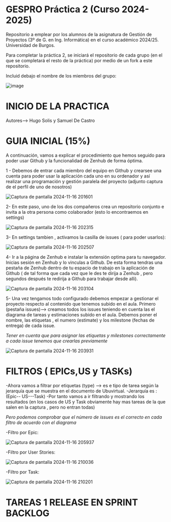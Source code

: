 # GESPRO Práctica 2 (Curso 2024-2025)
Repositorio a emplear por los alumnos de la asignatura de Gestión de Proyectos (3º de G. en Ing. Informática) en el curso académico 2024/25. Universidad de Burgos.

Para completar la práctica 2, se iniciará el repositorio de cada grupo (en el que se completará el resto de la práctica) por medio de un fork a este repositorio.

Incluid debajo el nombre de los miembros del grupo:

![image](https://github.com/user-attachments/assets/be4db69b-090a-4e6f-b5d1-80d4f23ada72)

# INICIO DE LA PRACTICA

Autores--> Hugo Solis y Samuel De Castro

# GUIA INICIAL (15%)

A continuación, vamos a explicar el procedimiento que hemos seguido para poder usar Github y la funcionalidad de Zenhub de forma óptima.

1 - Debemos de entrar cada miembro del equipo en Github y crearsee una cuenta para poder usar la aplicación cada uno en su ordenador y así realizar una programación y gestión paralela           del proyecto (adjunto captura de el perfil de uno de nosotros)

![Captura de pantalla 2024-11-16 201601](https://github.com/user-attachments/assets/d95c2d1d-eb17-47ef-80b4-f9e76bc821cb)


2- En este paso, uno de los dos compañeros crea un repositorio conjunto e invita a la otra persona como colaborador (esto lo encontraemos en settings)


![Captura de pantalla 2024-11-16 202315](https://github.com/user-attachments/assets/aa07ca0b-1a83-4205-84d8-20c939d1a831)


3- En settings tambien , activamos la casilla de issues ( para poder usarlos):

![Captura de pantalla 2024-11-16 202507](https://github.com/user-attachments/assets/da532773-0c7a-471a-b58a-9d73ac5e66d6)


4- Ir a la página de Zenhub e instalar la extensión optima para tu navegador. 
Inicias sesión en Zenhub y lo vinculas a Github.
De esta forma tendras una pestaña de Zenhub dentro de tu espacio de trabajo en la aplicación de Github ( de tal forma que cada vez que le des te dirija a Zenhub , pero segundos después
te redirija a Github para trabajar desde alli).


![Captura de pantalla 2024-11-16 203104](https://github.com/user-attachments/assets/b0d1ce69-2574-4443-b8ec-d0a8e54de90c)


5- Una vez tengamos todo configurado debemos empezar a gestionar el proyecto respecto al contenido que tenemos subido en el aula.
Primero (pestaña issues)--> creamos todos los issues teniendo en cuenta las el diagrama de tareas y estimaciones subido en el aula. Debemos poner el nombre, las etiquetas , el numero (estimate) y los milestone (fechas de entrega) de cada issue.

*Tener en cuenta que para asignar las etiquetas y milestones correctamente a cada issue tenemos que crearlas previamente*

![Captura de pantalla 2024-11-16 203931](https://github.com/user-attachments/assets/486cd087-904a-46bb-a537-f58d2e6408eb)


# FILTROS ( EPICs,US y TASKs)

-Ahora vamos a filtrar por etiquetas (type) --> es e tipo de tarea según la jerarquía que se muestra en el documento de Ubuvirtual. 
-Jerarquía es : (Epic-- US---Task)
-Por tanto vamos a ir filtrando y mostrando los resultados (en los casos de US y Task obviamente hay mas tareas de la que salen en la captura , pero no entran todas)

*Pero podemos comprobar que el número de issues es el correcto en cada filtro de acuerdo con el diagrama*

-Filtro por Epic:

![Captura de pantalla 2024-11-16 205937](https://github.com/user-attachments/assets/bc56cc60-df2e-4615-9650-8d2f85e77f8e)

-Filtro por User Stories: 

![Captura de pantalla 2024-11-16 210036](https://github.com/user-attachments/assets/915668b5-276c-4920-9517-ba5b6fa7909b)

-Filtro por Task: 

![Captura de pantalla 2024-11-16 210201](https://github.com/user-attachments/assets/15eb6995-5e65-4ac4-b9d8-99552d9b97c6)


# TAREAS 1 RELEASE EN SPRINT BACKLOG













